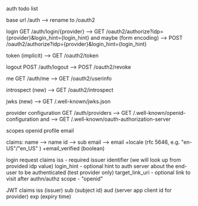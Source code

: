 auth todo list

base url
/auth --> rename to /oauth2

login
GET /auth/login/{provider} --> GET /oauth2/authorize?idp={provider}&login_hint={login_hint}
and maybe (form encoding) --> POST /oauth2/authorize?idp={provider}&login_hint={login_hint}

token
(implicit) --> GET /oauth2/token

logout
POST /auth/logout --> POST /oauth2/revoke

me
GET /auth/me --> GET /oauth2/userinfo

introspect
(new) --> GET /oauth2/introspect

jwks
(new) --> GET /.well-known/jwks.json

provider configuration
GET /auth/providers --> GET /.well-known/openid-configuration
and --> GET /.well-known/oauth-authorization-server

scopes
openid profile email

claims:
name --> name
id --> sub
email --> email
+locale (rfc 5646, e.g. "en-US"/"en_US" )
+email_verified (boolean)

login request claims
iss - required issuer identifier (we will look up from provided idp value)
login_hint - optional hint to auth server about the end-user to be authenticated (test provider only)
target_link_uri - optional link to visit after authn/authz
scope - "openid"

JWT claims
iss (issuer)
sub (subject id)
aud (server app client id for provider)
exp (expiry time)
